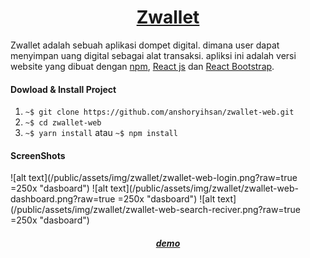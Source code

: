 <h1 align="center"><a href="#">Zwallet</a></h1>

Zwallet adalah sebuah aplikasi dompet digital. dimana user dapat menyimpan uang digital sebagai alat transaksi. apliksi ini adalah versi website yang dibuat dengan [npm](https://www.example.com/my%20great%20page), [React js](https://www.example.com/my%20great%20page) dan [React Bootstrap](https://www.example.com/my%20great%20page).

#### Dowload & Install Project

1. `~$ git clone https://github.com/anshoryihsan/zwallet-web.git`
2. `~$ cd zwallet-web`
3. `~$ yarn install` atau `~$ npm install`

#### ScreenShots

![alt text](/public/assets/img/zwallet/zwallet-web-login.png?raw=true =250x "dasboard")
![alt text](/public/assets/img/zwallet/zwallet-web-dashboard.png?raw=true =250x "dasboard")
![alt text](/public/assets/img/zwallet/zwallet-web-search-reciver.png?raw=true =250x "dasboard")

<h5 align="center"><a href="#">demo</a></h5>

